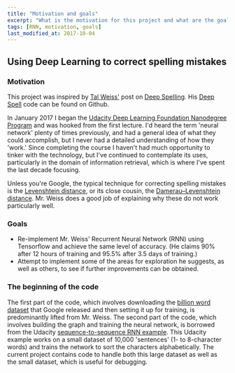 ```yaml
---
title: "Motivation and goals"
excerpt: "What is the motivation for this project and what are the goals?"
tags: [RNN, motivation, goals]
last_modified_at: 2017-10-04
---
```


## Using Deep Learning to correct spelling mistakes
### Motivation
This project was inspired by [Tal Weiss'](https://medium.com/@majortal) post on [Deep Spelling](https://medium.com/@majortal/deep-spelling-9ffef96a24f6). His [Deep Spell](https://github.com/MajorTal/DeepSpell/blob/master/keras_spell.py) code can be found on Github.

In January 2017 I began the [Udacity Deep Learning Foundation Nanodegree Program](https://www.udacity.com/course/deep-learning-nanodegree-foundation--nd101) and was hooked from the first lecture. I'd heard the term 'neural network' plenty of times previously, and had a general idea of what they could accomplish, but I never had a detailed understanding of how they 'work.' Since completing the course I haven't had much opportunity to tinker with the technology, but I've continued to contemplate its uses, particularly in the domain of information retrieval, which is where I've spent the last decade focusing.

Unless you're Google, the typical technique for correcting spelling mistakes is the [Levenshtein distance](https://en.wikipedia.org/wiki/Levenshtein_distance), or its close cousin, the [Damerau–Levenshtein distance](https://en.wikipedia.org/wiki/Damerau%E2%80%93Levenshtein_distance). Mr. Weiss does a good job of explaining why these do not work particularly well.

### Goals
* Re-implement Mr. Weiss' Recurrent Neural Network (RNN) using Tensorflow and achieve the same level of accuracy. (He claims 90% after 12 hours of training and 95.5% after 3.5 days of training.)
* Attempt to implement some of the areas for exploration he suggests, as well as others, to see if further improvements can be obtained.

### The beginning of the code
The first part of the code, which involves downloading the [billion word dataset](http://research.google.com/pubs/pub41880.html) that Google released and then setting it up for training, is predominantly lifted from Mr. Weiss. The second part of the code, which involves building the graph and training the neural network, is borrowed from the Udacity [sequence-to-sequence RNN example](https://github.com/mdcramer/deep-learning/tree/master/seq2seq). This Udacity example works on a small dataset of 10,000 'sentences' (1- to 8-character words) and trains the network to sort the characters alphabetically. The current project contains code to handle both this large dataset as well as the small dataset, which is useful for debugging.
